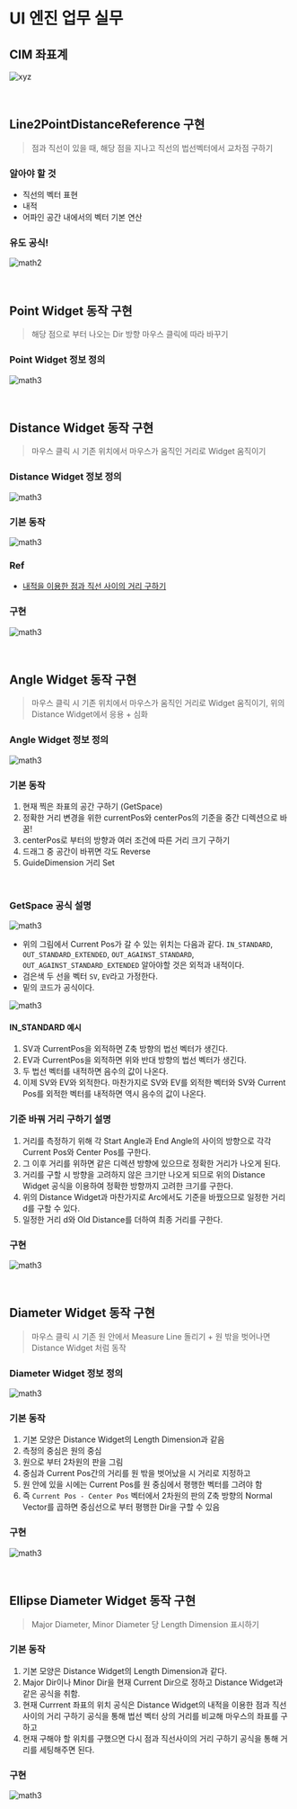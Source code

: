 # UI 엔진 업무 실무

## CIM 좌표계

![xyz](/media/xyz.png)

<br/>

## Line2PointDistanceReference 구현

> 점과 직선이 있을 때, 해당 점을 지나고 직선의 법선벡터에서 교차점 구하기

### 알아야 할 것

* 직선의 벡터 표현
* 내적
* 어파인 공간 내에서의 벡터 기본 연산

### 유도 공식!

![math2](/media/math2.jpg)



<br/>

## Point Widget 동작 구현

> 해당 점으로 부터 나오는 Dir 방향 마우스 클릭에 따라 바꾸기

### Point Widget 정보 정의
![math3](/media/point_widget.gif)



<br/>

## Distance Widget 동작 구현

> 마우스 클릭 시 기존 위치에서 마우스가 움직인 거리로 Widget 움직이기

### Distance Widget 정보 정의
![math3](/media/2019/distance_info.png)


### 기본 동작
![math3](/media/math3.png)


### Ref
* [내적을 이용한 점과 직선 사이의 거리 구하기](https://m.blog.naver.com/PostView.nhn?blogId=yh6613&logNo=221212680685&proxyReferer=https%3A%2F%2Fwww.google.com%2F)


### 구현 
![math3](/media/distance_widget.gif)




<br/>

## Angle Widget 동작 구현

> 마우스 클릭 시 기존 위치에서 마우스가 움직인 거리로 Widget 움직이기, 위의 Distance Widget에서 응용 + 심화

### Angle Widget 정보 정의
![math3](/media/2019/angle_info.png)

### 기본 동작

1. 현재 찍은 좌표의 공간 구하기 (GetSpace)
2. 정확한 거리 변경을 위한 currentPos와 centerPos의 기준을 중간 디렉션으로 바꿈!
3. centerPos로 부터의 방향과 여러 조건에 따른 거리 크기 구하기
4. 드래그 중 공간이 바뀌면 각도 Reverse
5. GuideDimension 거리 Set

<br/>

### GetSpace 공식 설명

![math3](/media/angle_widget.png)

* 위의 그림에서 Current Pos가 갈 수 있는 위치는 다음과 같다. `IN_STANDARD`, `OUT_STANDARD_EXTENDED`, `OUT_AGAINST_STANDARD`, `OUT_AGAINST_STANDARD_EXTENDED` 알아야할 것은 외적과 내적이다. 
* 검은색 두 선을 벡터 `SV`, `EV`라고 가정한다.
* 밑의 코드가 공식이다.


![math3](/media/angle_widget1.png)

#### IN_STANDARD 예시
1. SV과 CurrentPos을 외적하면 Z축 방향의 법선 벡터가 생긴다. 
1. EV과 CurrentPos을 외적하면 위와 반대 방향의 법선 벡터가 생긴다. 
3. 두 법선 벡터를 내적하면 음수의 값이 나온다.
4. 이제 SV와 EV와 외적한다. 마찬가지로 SV와 EV를 외적한 벡터와 SV와 Current Pos를 외적한 벡터를 내적하면 역시 음수의 값이 나온다.


### 기준 바꿔 거리 구하기 설명

1. 거리를 측정하기 위해 각 Start Angle과 End Angle의 사이의 방향으로 각각 Current Pos와 Center Pos를 구한다. 
2. 그 이후 거리를 위하면 같은 디렉션 방향에 있으므로 정확한 거리가 나오게 된다. 
3. 거리를 구할 시 방향을 고려하지 않은 크기만 나오게 되므로 위의 Distance Widget 공식을 이용하여 정확한 방향까지 고려한 크기를 구한다.
4. 위의 Distance Widget과 마찬가지로 Arc에서도 기준을 바꿨으므로 일정한 거리 d를 구할 수 있다.
5. 일정한 거리 d와 Old Distance를 더하여 최종 거리를 구한다.


### 구현 
![math3](/media/angle_widget.gif)




<br/>

## Diameter Widget 동작 구현

> 마우스 클릭 시 기존 원 안에서 Measure Line 돌리기 + 원 밖을 벗어나면 Distance Widget 처럼 동작

### Diameter Widget 정보 정의
![math3](/media/2019/diameter_info.png)

### 기본 동작
1. 기본 모양은 Distance Widget의 Length Dimension과 같음
2. 측정의 중심은 원의 중심
3. 원으로 부터 2차원의 판을 그림
4. 중심과 Current Pos간의 거리를 원 밖을 벗어났을 시 거리로 지정하고
5. 원 안에 있을 시에는 Current Pos를 원 중심에서 평행한 벡터를 그려야 함
6. 즉 `Current Pos - Center Pos` 벡터에서 2차원의 판의 Z축 방향의 Normal Vector를 곱하면 중심선으로 부터 평행한 Dir을 구할 수 있음


### 구현 
![math3](/media/diameter_widget1.gif)




<br/>

## Ellipse Diameter Widget 동작 구현

> Major Diameter, Minor Diameter 당 Length Dimension 표시하기

### 기본 동작
1. 기본 모양은 Distance Widget의 Length Dimension과 같다.
2. Major Dir이나 Minor Dir을 현재 Current Dir으로 정하고 Distance Widget과 같은 공식을 취함.
3. 현재 Currrent 좌표의 위치 공식은 Distance Widget의 내적을 이용한 점과 직선사이의 거리 구하기 공식을 통해 법선 벡터 상의 거리를 비교해 마우스의 좌표를 구하고
4. 현재 구해야 할 위치를 구했으면 다시 점과 직선사이의 거리 구하기 공식을 통해 거리를 세팅해주면 된다.

### 구현 
![math3](/media/ellipse_diameter_widget.gif)


